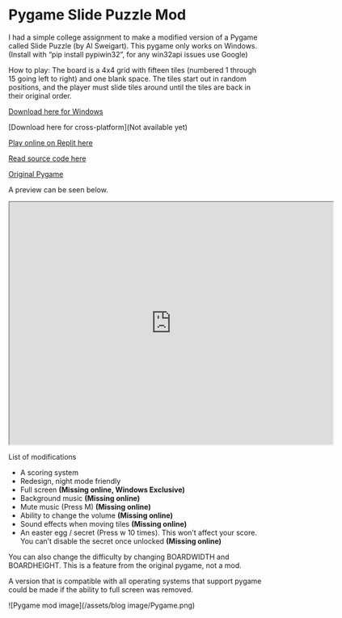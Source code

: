 
# Pygame Slide Puzzle Mod

I had a simple college assignment to make a modified version of a Pygame called Slide Puzzle (by Al Sweigart). This pygame only works on Windows. (Install with “pip install pypiwin32”, for any win32api issues use Google)

How to play: The board is a 4x4 grid with fifteen tiles (numbered 1 through 15 going left to right) and one blank space. The tiles start out in random positions, and the player must slide tiles around until the tiles are back in their original order.

[Download here for Windows](https://github.com/SimonXTea/SimonXTea.github.io/raw/main/projects/Pygame/Pygame%20Slide%20Puzzle%20Mod/PyGame%20mod.zip)

[Download here for cross-platform](Not available yet)

[Play online on Replit here](https://replit.com/@SimonXTea/Slide-Puzzle-Mod#main.py)

[Read source code here](https://github.com/SimonXTea/SimonXTea.github.io/tree/main/projects/Pygame/Pygame%20Slide%20Puzzle%20Mod)

[Original Pygame](https://inventwithpython.com/pygame/chapter4.html)

A preview can be seen below.

<iframe src="https://drive.google.com/file/d/1lEubGmaZS046EsaSOEskJwy2hTrhBzfd/preview" width="640" height="480" allow="autoplay"></iframe>

List of modifications
- A scoring system
- Redesign, night mode friendly
- Full screen **(Missing online, Windows Exclusive)**
- Background music **(Missing online)**
- Mute music (Press M) **(Missing online)**
- Ability to change the volume **(Missing online)**
- Sound effects when moving tiles **(Missing online)**
- An easter egg / secret (Press w 10 times). This won’t affect your score. You can’t disable the secret once unlocked **(Missing online)**

You can also change the difficulty by changing BOARDWIDTH and BOARDHEIGHT. This is a feature from the original pygame, not a mod.

A version that is compatible with all operating systems that support pygame could be made if the ability to full screen was removed. 

![Pygame mod image](/assets/blog image/Pygame.png)

